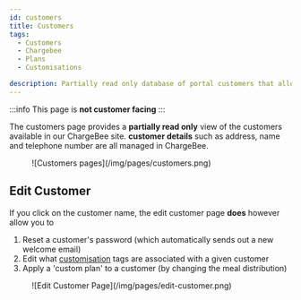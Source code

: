 ```yaml
---
id: customers
title: Customers
tags:
  - Customers
  - Chargebee
  - Plans
  - Customisations

description: Partially read only database of portal customers that allows us to edit Customer customisations as well as apply a 'custom plan'
---
```


:::info
This page is **not customer facing**
:::

The customers page provides a **partially read only** view of the customers available in our ChargeBee site. **customer details** such as address, name and telephone number are all managed in ChargeBee.

<figure>
![Customers pages](/img/pages/customers.png)
</figure>

## Edit Customer

If you click on the customer name, the edit customer page **does** however allow you to

1. Reset a customer's password (which automatically sends out a new welcome email)
2. Edit what [customisation](../Pages/customisations.md) tags are associated with a given customer
3. Apply a 'custom plan' to a customer (by changing the meal distribution)

<figure>
![Edit Customer Page](/img/pages/edit-customer.png)
</figure>
